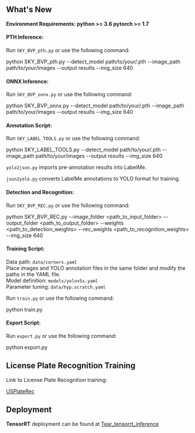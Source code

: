 ## What's New

**Environment Requirements: python >= 3.6  pytorch >= 1.7**

#### **PTH Inference:**

Run `SKY_BVP_pth.py` or use the following command:

python SKY_BVP_pth.py --detect_model path/to/your/.pth --image_path path/to/your/images --output results --img_size 640


#### **ONNX Inference:**

Run `SKY_BVP_onnx.py` or use the following command:

python SKY_BVP_onnx.py --detect_model path/to/your/.pth --image_path path/to/your/images --output results --img_size 640


#### **Annotation Script:**

Run `SKY_LABEL_TOOLS.py` or use the following command:

python SKY_LABEL_TOOLS.py --detect_model path/to/your/.pth --image_path path/to/your/images --output results --img_size 640


`yolo2json.py` imports pre-annotation results into LabelMe.

`json2yolo.py` converts LabelMe annotations to YOLO format for training.

#### **Detection and Recognition:**

Run `SKY_BVP_REC.py` or use the following command:

python SKY_BVP_REC.py --image_folder <path_to_input_folder>
--output_folder <path_to_output_folder>
--weights <path_to_detection_weights>
--rec_weights <path_to_recognition_weights>
--img_size 640


#### **Training Script:**

Data path: `data/corners.yaml`  
Place images and YOLO annotation files in the same folder and modify the paths in the YAML file.  
Model definition: `models/yolov5s.yaml`  
Parameter tuning: `data/hyp.scratch.yaml`

Run `train.py` or use the following command:

python train.py


#### **Export Script:**

Run `export.py` or use the following command:

python export.py


## **License Plate Recognition Training**

Link to License Plate Recognition training:

[USPlateRec](https://github.com/Liiiiiiiu/USPlateRec.git)

## Deployment

**TensorRT** deployment can be found at [Tear_tensorrt_inference](https://github.com/Liiiiiiiu/Tear_tensorrt_inference.git)

